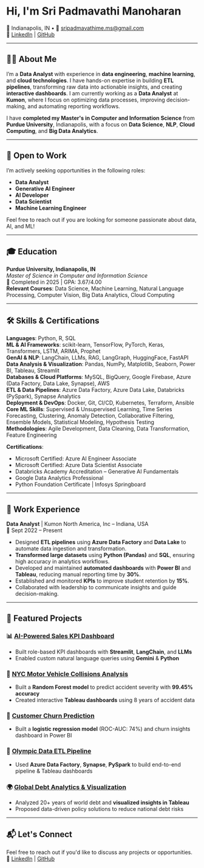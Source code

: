 # Hi, I'm Sri Padmavathi Manoharan

📍 Indianapolis, IN • 📧 sripadmavathime.ms@gmail.com  
🔗 [LinkedIn](https://linkedin.com/in/sripadma22) | [GitHub](https://github.com/sripadmamanoharan)

---

## 👩‍💻 About Me

I’m a **Data Analyst** with experience in **data engineering**, **machine learning**, and **cloud technologies**. I have hands-on expertise in building **ETL pipelines**, transforming raw data into actionable insights, and creating **interactive dashboards**. I am currently working as a **Data Analyst** at **Kumon**, where I focus on optimizing data processes, improving decision-making, and automating reporting workflows.

I have **completed my Master's in Computer and Information Science** from **Purdue University**, Indianapolis, with a focus on **Data Science**, **NLP**, **Cloud Computing**, and **Big Data Analytics**.

---

## 💼 Open to Work

I’m actively seeking opportunities in the following roles:
- **Data Analyst**
- **Generative AI Engineer**
- **AI Developer**
- **Data Scientist**
- **Machine Learning Engineer**

Feel free to reach out if you are looking for someone passionate about data, AI, and ML!

---

## 🎓 Education

**Purdue University, Indianapolis, IN**  
*Master of Science in Computer and Information Science*  
📅 Completed in 2025 | GPA: 3.67/4.00  
**Relevant Courses**: Data Science, Machine Learning, Natural Language Processing, Computer Vision, Big Data Analytics, Cloud Computing

---

## 🛠️ Skills & Certifications

**Languages**: Python, R, SQL  
**ML & AI Frameworks**: scikit-learn, TensorFlow, PyTorch, Keras, Transformers, LSTM, ARIMA, Prophet  
**GenAI & NLP**: LangChain, LLMs, RAG, LangGraph, HuggingFace, FastAPI  
**Data Analysis & Visualization**: Pandas, NumPy, Matplotlib, Seaborn, Power BI, Tableau, Streamlit  
**Databases & Cloud Platforms**: MySQL, BigQuery, Google Firebase, Azure (Data Factory, Data Lake, Synapse), AWS  
**ETL & Data Pipelines**: Azure Data Factory, Azure Data Lake, Databricks (PySpark), Synapse Analytics  
**Deployment & DevOps**: Docker, Git, CI/CD, Kubernetes, Terraform, Ansible  
**Core ML Skills**: Supervised & Unsupervised Learning, Time Series Forecasting, Clustering, Anomaly Detection, Collaborative Filtering, Ensemble Models, Statistical Modeling, Hypothesis Testing  
**Methodologies**: Agile Development, Data Cleaning, Data Transformation, Feature Engineering  

**Certifications**:  
- Microsoft Certified: Azure AI Engineer Associate  
- Microsoft Certified: Azure Data Scientist Associate  
- Databricks Academy Accreditation – Generative AI Fundamentals  
- Google Data Analytics Professional  
- Python Foundation Certificate | Infosys Springboard

---

## 💼 Work Experience

**Data Analyst** | Kumon North America, Inc – Indiana, USA  
📅 Sept 2022 – Present  
- Designed **ETL pipelines** using **Azure Data Factory** and **Data Lake** to automate data ingestion and transformation.  
- **Transformed large datasets** using **Python (Pandas)** and **SQL**, ensuring high accuracy in analytics workflows.  
- Developed and maintained **automated dashboards** with **Power BI** and **Tableau**, reducing manual reporting time by **30%**.  
- Established and monitored **KPIs** to improve student retention by **15%**.  
- Collaborated with leadership to communicate insights and guide decision-making.

---

## 🚀 Featured Projects

### 📊 [AI-Powered Sales KPI Dashboard](https://github.com/sripadmamanoharan/INFY_Apple_Sales_Data2024)
- Built role-based KPI dashboards with **Streamlit**, **LangChain**, and **LLMs**  
- Enabled custom natural language queries using **Gemini** & **Python**

### 🚦 [NYC Motor Vehicle Collisions Analysis](https://github.com/sripadmamanoharan/NYC_Motor_Vehicle_Collisions_Analysis)
- Built a **Random Forest model** to predict accident severity with **99.45% accuracy**  
- Created interactive **Tableau dashboards** using 8 years of accident data

### 🔁 [Customer Churn Prediction](https://github.com/sripadmamanoharan/Bank-Customer-Churn-Prediction-/tree/main)
- Built a **logistic regression model** (ROC-AUC: 74%) and churn insights dashboard in Power BI

### 🏅 [Olympic Data ETL Pipeline](https://github.com/sripadmamanoharan/Olympic-Data-Analytics-Pipeline-)
- Used **Azure Data Factory**, **Synapse**, **PySpark** to build end-to-end pipeline & Tableau dashboards

### 🌍 [Global Debt Analytics & Visualization](https://github.com/sripadmamanoharan/Global-Debt-Analytics-Visualization-/tree/main)
- Analyzed 20+ years of world debt and **visualized insights in Tableau**  
- Proposed data-driven policy solutions to reduce national debt risks

---

## 📬 Let's Connect

Feel free to reach out if you'd like to discuss any projects or opportunities.  
🔗 [LinkedIn](https://www.linkedin.com/in/sripadma22) | [GitHub](https://github.com/sripadmamanoharan)

